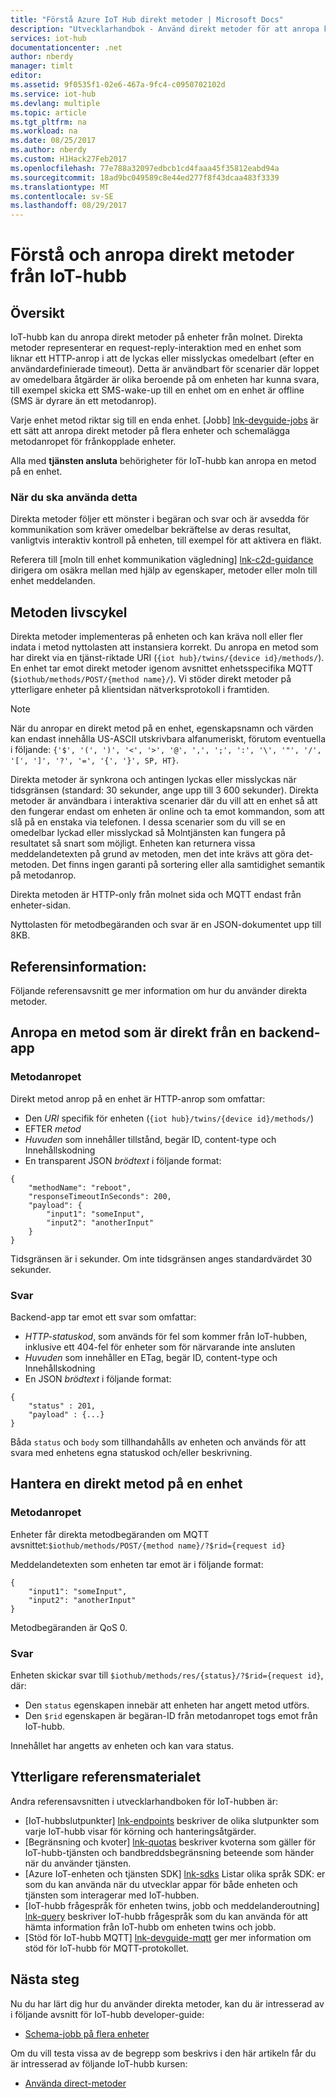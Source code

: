 ```yaml
---
title: "Förstå Azure IoT Hub direkt metoder | Microsoft Docs"
description: "Utvecklarhandbok - Använd direkt metoder för att anropa kod på dina enheter från en app service."
services: iot-hub
documentationcenter: .net
author: nberdy
manager: timlt
editor: 
ms.assetid: 9f0535f1-02e6-467a-9fc4-c0950702102d
ms.service: iot-hub
ms.devlang: multiple
ms.topic: article
ms.tgt_pltfrm: na
ms.workload: na
ms.date: 08/25/2017
ms.author: nberdy
ms.custom: H1Hack27Feb2017
ms.openlocfilehash: 77e788a32097edbcb1cd4faaa45f35812eabd94a
ms.sourcegitcommit: 18ad9bc049589c8e44ed277f8f43dcaa483f3339
ms.translationtype: MT
ms.contentlocale: sv-SE
ms.lasthandoff: 08/29/2017
---
```

# <a name="understand-and-invoke-direct-methods-from-iot-hub"></a>Förstå och anropa direkt metoder från IoT-hubb
## <a name="overview"></a>Översikt
IoT-hubb kan du anropa direkt metoder på enheter från molnet. Direkta metoder representerar en request-reply-interaktion med en enhet som liknar ett HTTP-anrop i att de lyckas eller misslyckas omedelbart (efter en användardefinierade timeout). Detta är användbart för scenarier där loppet av omedelbara åtgärder är olika beroende på om enheten har kunna svara, till exempel skicka ett SMS-wake-up till en enhet om en enhet är offline (SMS är dyrare än ett metodanrop).

Varje enhet metod riktar sig till en enda enhet. [Jobb] [ lnk-devguide-jobs] är ett sätt att anropa direkt metoder på flera enheter och schemalägga metodanropet för frånkopplade enheter.

Alla med **tjänsten ansluta** behörigheter för IoT-hubb kan anropa en metod på en enhet.

### <a name="when-to-use"></a>När du ska använda detta
Direkta metoder följer ett mönster i begäran och svar och är avsedda för kommunikation som kräver omedelbar bekräftelse av deras resultat, vanligtvis interaktiv kontroll på enheten, till exempel för att aktivera en fläkt.

Referera till [moln till enhet kommunikation vägledning] [ lnk-c2d-guidance] dirigera om osäkra mellan med hjälp av egenskaper, metoder eller moln till enhet meddelanden.

## <a name="method-lifecycle"></a>Metoden livscykel
Direkta metoder implementeras på enheten och kan kräva noll eller fler indata i metod nyttolasten att instansiera korrekt. Du anropa en metod som har direkt via en tjänst-riktade URI (`{iot hub}/twins/{device id}/methods/`). En enhet tar emot direkt metoder igenom avsnittet enhetsspecifika MQTT (`$iothub/methods/POST/{method name}/`). Vi stöder direkt metoder på ytterligare enheter på klientsidan nätverksprotokoll i framtiden.

> [!NOTE]
> När du anropar en direkt metod på en enhet, egenskapsnamn och värden kan endast innehålla US-ASCII utskrivbara alfanumeriskt, förutom eventuella i följande: ``{'$', '(', ')', '<', '>', '@', ',', ';', ':', '\', '"', '/', '[', ']', '?', '=', '{', '}', SP, HT}``.
> 
> 

Direkta metoder är synkrona och antingen lyckas eller misslyckas när tidsgränsen (standard: 30 sekunder, ange upp till 3 600 sekunder). Direkta metoder är användbara i interaktiva scenarier där du vill att en enhet så att den fungerar endast om enheten är online och ta emot kommandon, som att slå på en enstaka via telefonen. I dessa scenarier som du vill se en omedelbar lyckad eller misslyckad så Molntjänsten kan fungera på resultatet så snart som möjligt. Enheten kan returnera vissa meddelandetexten på grund av metoden, men det inte krävs att göra det-metoden. Det finns ingen garanti på sortering eller alla samtidighet semantik på metodanrop.

Direkta metoden är HTTP-only från molnet sida och MQTT endast från enheter-sidan.

Nyttolasten för metodbegäranden och svar är en JSON-dokumentet upp till 8KB.

## <a name="reference-topics"></a>Referensinformation:
Följande referensavsnitt ge mer information om hur du använder direkta metoder.

## <a name="invoke-a-direct-method-from-a-back-end-app"></a>Anropa en metod som är direkt från en backend-app
### <a name="method-invocation"></a>Metodanropet
Direkt metod anrop på en enhet är HTTP-anrop som omfattar:

* Den *URI* specifik för enheten (`{iot hub}/twins/{device id}/methods/`)
* EFTER *metod*
* *Huvuden* som innehåller tillstånd, begär ID, content-type och Innehållskodning
* En transparent JSON *brödtext* i följande format:

```
{
    "methodName": "reboot",
    "responseTimeoutInSeconds": 200,
    "payload": {
        "input1": "someInput",
        "input2": "anotherInput"
    }
}
```

Tidsgränsen är i sekunder. Om inte tidsgränsen anges standardvärdet 30 sekunder.

### <a name="response"></a>Svar
Backend-app tar emot ett svar som omfattar:

* *HTTP-statuskod*, som används för fel som kommer från IoT-hubben, inklusive ett 404-fel för enheter som för närvarande inte ansluten
* *Huvuden* som innehåller en ETag, begär ID, content-type och Innehållskodning
* En JSON *brödtext* i följande format:

```
{
    "status" : 201,
    "payload" : {...}
}
```

   Båda `status` och `body` som tillhandahålls av enheten och används för att svara med enhetens egna statuskod och/eller beskrivning.

## <a name="handle-a-direct-method-on-a-device"></a>Hantera en direkt metod på en enhet
### <a name="method-invocation"></a>Metodanropet
Enheter får direkta metodbegäranden om MQTT avsnittet:`$iothub/methods/POST/{method name}/?$rid={request id}`

Meddelandetexten som enheten tar emot är i följande format:

```
{
    "input1": "someInput",
    "input2": "anotherInput"
}
```

Metodbegäranden är QoS 0.

### <a name="response"></a>Svar
Enheten skickar svar till `$iothub/methods/res/{status}/?$rid={request id}`, där:

* Den `status` egenskapen innebär att enheten har angett metod utförs.
* Den `$rid` egenskapen är begäran-ID från metodanropet togs emot från IoT-hubb.

Innehållet har angetts av enheten och kan vara status.

## <a name="additional-reference-material"></a>Ytterligare referensmaterialet
Andra referensavsnitten i utvecklarhandboken för IoT-hubben är:

* [IoT-hubbslutpunkter] [ lnk-endpoints] beskriver de olika slutpunkter som varje IoT-hubb visar för körning och hanteringsåtgärder.
* [Begränsning och kvoter] [ lnk-quotas] beskriver kvoterna som gäller för IoT-hubb-tjänsten och bandbreddsbegränsning beteende som händer när du använder tjänsten.
* [Azure IoT-enheten och tjänsten SDK] [ lnk-sdks] Listar olika språk SDK: er som du kan använda när du utvecklar appar för både enheten och tjänsten som interagerar med IoT-hubben.
* [IoT-hubb frågespråk för enheten twins, jobb och meddelanderoutning] [ lnk-query] beskriver IoT-hubb frågespråk som du kan använda för att hämta information från IoT-hubb om enheten twins och jobb.
* [Stöd för IoT-hubb MQTT] [ lnk-devguide-mqtt] ger mer information om stöd för IoT-hubb för MQTT-protokollet.

## <a name="next-steps"></a>Nästa steg
Nu du har lärt dig hur du använder direkta metoder, kan du är intresserad av i följande avsnitt för IoT-hubb developer-guide:

* [Schema-jobb på flera enheter][lnk-devguide-jobs]

Om du vill testa vissa av de begrepp som beskrivs i den här artikeln får du är intresserad av följande IoT-hubb kursen:

* [Använda direct-metoder][lnk-methods-tutorial]

<!-- links and images -->

[lnk-endpoints]: iot-hub-devguide-endpoints.md
[lnk-quotas]: iot-hub-devguide-quotas-throttling.md
[lnk-sdks]: iot-hub-devguide-sdks.md
[lnk-query]: iot-hub-devguide-query-language.md
[lnk-devguide-mqtt]: iot-hub-mqtt-support.md

[lnk-devguide-jobs]: iot-hub-devguide-jobs.md
[lnk-methods-tutorial]: iot-hub-node-node-direct-methods.md
[lnk-devguide-messages]: iot-hub-devguide-messaging.md
[lnk-c2d-guidance]: iot-hub-devguide-c2d-guidance.md
